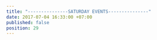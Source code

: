 ```yaml
---
title: "---------------SATURDAY EVENTS---------------"
date: 2017-07-04 16:33:00 +07:00
published: false
position: 29
---
```


